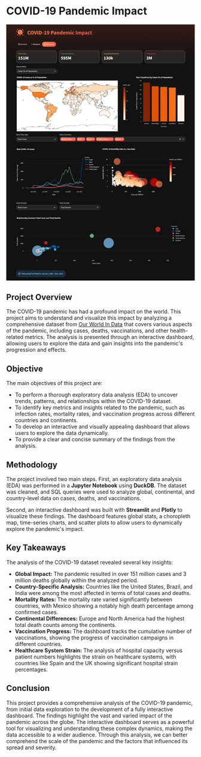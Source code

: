 # COVID-19 Pandemic Impact

<img title="Dashboard image" src="static/dashboard.jpg" alt="Dashboard image">

## Project Overview

The COVID-19 pandemic has had a profound impact on the world. This project aims to understand and visualize this impact by analyzing a comprehensive dataset from [Our World In Data](https://ourworldindata.org) that covers various aspects of the pandemic, including cases, deaths, vaccinations, and other health-related metrics. The analysis is presented through an interactive dashboard, allowing users to explore the data and gain insights into the pandemic's progression and effects.

## Objective

The main objectives of this project are:

* To perform a thorough exploratory data analysis (EDA) to uncover trends, patterns, and relationships within the COVID-19 dataset.
* To identify key metrics and insights related to the pandemic, such as infection rates, mortality rates, and vaccination progress across different countries and continents.
* To develop an interactive and visually appealing dashboard that allows users to explore the data dynamically.
* To provide a clear and concise summary of the findings from the analysis.

## Methodology

The project involved two main steps. First, an exploratory data analysis (EDA) was performed in a **Jupyter Notebook** using **DuckDB**. The dataset was cleaned, and SQL queries were used to analyze global, continental, and country-level data on cases, deaths, and vaccinations.

Second, an interactive dashboard was built with **Streamlit** and **Plotly** to visualize these findings. The dashboard features global stats, a choropleth map, time-series charts, and scatter plots to allow users to dynamically explore the pandemic's impact.

## Key Takeaways

The analysis of the COVID-19 dataset revealed several key insights:

* **Global Impact:** The pandemic resulted in over 151 million cases and 3 million deaths globally within the analyzed period.
* **Country-Specific Analysis:** Countries like the United States, Brazil, and India were among the most affected in terms of total cases and deaths.
* **Mortality Rates:** The mortality rate varied significantly between countries, with Mexico showing a notably high death percentage among confirmed cases.
* **Continental Differences:** Europe and North America had the highest total death counts among the continents.
* **Vaccination Progress:** The dashboard tracks the cumulative number of vaccinations, showing the progress of vaccination campaigns in different countries.
* **Healthcare System Strain:** The analysis of hospital capacity versus patient numbers highlights the strain on healthcare systems, with countries like Spain and the UK showing significant hospital strain percentages.

## Conclusion

This project provides a comprehensive analysis of the COVID-19 pandemic, from initial data exploration to the development of a fully interactive dashboard. The findings highlight the vast and varied impact of the pandemic across the globe. The interactive dashboard serves as a powerful tool for visualizing and understanding these complex dynamics, making the data accessible to a wider audience. Through this analysis, we can better comprehend the scale of the pandemic and the factors that influenced its spread and severity.
